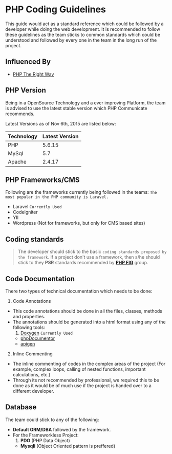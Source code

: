 # PHP Coding Guidelines
This guide would act as a standard reference which could be followed by a developer while doing the web development. It is recommended to follow these guidelines as the team sticks to common standards which could be understood and followed by every one in the team in the long run of the project.

## Influenced By

* [PHP The Right Way](http://www.phptherightway.com/)

## PHP Version
Being in a OpenSource Technology and a ever improving Platform, the team is advised to use the latest stable version which PHP Communicate recommends.

Latest Versions as of Nov 6th, 2015 are listed below:

| Technology    | Latest Version|
| ------------- |:-------------|
| PHP           | 5.6.15        |
| MySql         | 5.7           |
| Apache        | 2.4.17        |

## PHP Frameworks/CMS
Following are the frameworks currently being followed in the teams:
```The most popular in the PHP community is Laravel.```
* Laravel ```Currently Used```
* CodeIgniter
* YII
* Wordpress (Not for frameworks, but only for CMS based sites)


## Coding standards
>The developer should stick to the basic ```coding standards proposed by the framework```. If a project don't use a framework, then s/he should stick to they **PSR** standards recommended by **[PHP FIG](http://www.php-fig.org/)** group.

## Code Documentation
There two types of technical documentation which needs to be done:
1. Code Annotations
  * This code annotations should be done in all the files, classes, methods and properties.
  * The annotations should be generated into a html format using any of the following tools:
    1. [Doxygen](http://www.stack.nl/~dimitri/doxygen/index.html) ```Currently Used```
    * [phpDocumentor](http://www.phpdoc.org/)
    * [apigen](http://www.apigen.org/)
2. Inline Commenting
  * The inline commenting of codes in the complex areas of the project (For example, complex loops, calling of nested functions, important calculations, etc.)
  * Through its not recommended by professional, we required this to be done as it would be of much use if the project is handed over to a different developer.


## Database
The team could stick to any of the following:
* **Default ORM/DBA** followed by the framework.
* For the Frameworkless Project:
  1. **PDO** (PHP Data Object)
  * **Mysqli** (Object Oriented pattern is preffered)
